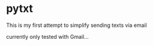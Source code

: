 # pytxt
This is my first attempt to simplify sending texts via email

currently only tested with Gmail...
